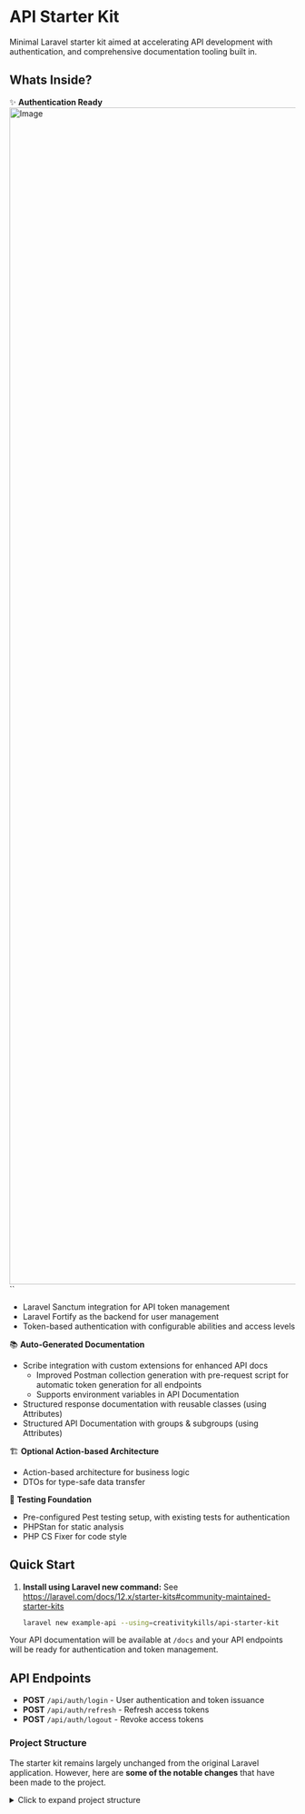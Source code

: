 # API Starter Kit

Minimal Laravel starter kit aimed at accelerating API development with authentication, and comprehensive documentation tooling
built in.

## Whats Inside?

✨ **Authentication Ready**
<img width="3208" height="2072" alt="Image" src="https://github.com/user-attachments/assets/c28ced8f-4475-47eb-8a88-d1a93eb6deef" />
``

- Laravel Sanctum integration for API token management
- Laravel Fortify as the backend for user management
- Token-based authentication with configurable abilities and access levels

📚 **Auto-Generated Documentation**

- Scribe integration with custom extensions for enhanced API docs
    - Improved Postman collection generation with pre-request script for automatic token generation for all endpoints
    - Supports environment variables in API Documentation
- Structured response documentation with reusable classes (using Attributes)
- Structured API Documentation with groups & subgroups (using Attributes)

🏗️ **Optional Action-based Architecture**

- Action-based architecture for business logic
- DTOs for type-safe data transfer

🧪 **Testing Foundation**

- Pre-configured Pest testing setup, with existing tests for authentication
- PHPStan for static analysis
- PHP CS Fixer for code style

## Quick Start

1. **Install using Laravel new command:**
   See https://laravel.com/docs/12.x/starter-kits#community-maintained-starter-kits
   ```bash
   laravel new example-api --using=creativitykills/api-starter-kit
   ```

Your API documentation will be available at `/docs` and your API endpoints will be ready for authentication and token management.

## API Endpoints

- **POST** `/api/auth/login` - User authentication and token issuance
- **POST** `/api/auth/refresh` - Refresh access tokens
- **POST** `/api/auth/logout` - Revoke access tokens

### Project Structure

The starter kit remains largely unchanged from the original Laravel application. However, here are **some of the notable
changes** that have been made to the project.

<details>
<summary>Click to expand project structure</summary>

```
api-starter-kit/
├── app/
│   ├── Actions/
│   │   ├── Fortify/                         # User management actions (Laravel Fortify)
│   │   └── Sanctum/                         # API token management actions (Laravel Sanctum)
│   │       └── IssueAccessToken.php         # This action can be used to issue API tokens 
│   ├── Contracts/                           # Interface definitions
│   │   └── SupportsDocumentation.php        # This interface is used to document API endpoints, usable in Requests & Actions
│   ├── Data/
│   │   ├── Enums/                           
│   │   │   ├── Abilities.php                # This enum is used to define the abilities of a user token
│   │   │   └── AccessLevel.php              # This enum is used to define groups of abilities as access levels
│   │   ├── IssueAccessTokenDto.php          # This class is a simple DTO for holding the data needed to issue a new access token
│   │   └── IssuedAccessTokenDto.php         # This class is a simple DTO for holding the data of an issued access token
│   ├── Extensions/
│   │   └── Scribe/                          # Here extend some parts of the Scribe package to allow for even better documentation
│   │       ├── Concerns/
│   │       │   └── ExtendableAttributeNames.php
│   │       ├── Config/
│   │       │   └── Defaults.php
│   │       ├── Extracting/
│   │       │   └── Strategies/               # Extend the strategies to allow for custom responses and documentation groups
│   │       │       ├── Metadata/
│   │       │       │   ├── GetFromDocBlocks.php
│   │       │       │   ├── GetFromMetadataAttributes.php
│   │       │       │   └── GetValidationRulesFromAction.php
│   │       │       └── Response/
│   │       │           └── UseResponseAttributes.php
│   │       └── Writing/                      # Added support for generating even better Postman collections with pre-request scripts
│   │           ├── Postman/
│   │           │   ├── PostmanCollectionWriter.php
│   │           │   ├── PostmanEndpointProcessor.php
│   │           │   └── Processors/           # Processors allow you even greater control over the Postman collection
│   │           │       ├── CreateTokenEndpointProcessor.php
│   │           │       ├── EndpointProcessor.php
│   │           │       └── RefreshTokenEndpointProcessor.php
│   │           └── Writer.php
│   ├── Http/
│   │   ├── [...]
│   │   ├── Documentation/                     # API documentation structure classes
│   │   │   ├── Groups/                        # API Documentation groups
│   │   │   │   ├── AuthenticationGroup.php    
│   │   │   │   ├── GenericGroup.php           
│   │   │   │   └── GenericSubgroup.php        
│   │   │   └── Responses/                     # API Response documentation classes
│   │   │       ├── Authentication/
│   │   │       │   └── AccessTokenResponse.php # Response documentation for access tokens
│   │   │       ├── BadRequestResponse.php
│   │   │       ├── CreatedResponse.php
│   │   │       ├── [...]
│   │   │       ├── UnauthorizedResponse.php
│   │   │       └── UnprocessableEntityResponse.php
│   │   └── [...]         
│   └── [...]           
└── [...]   
```

</details>

